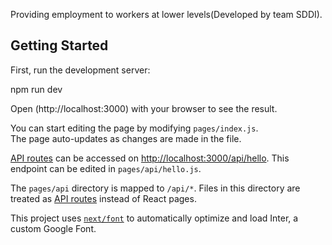 Providing employment to workers at lower levels(Developed by team SDDI).
## Getting Started
First, run the development server:

npm run dev

Open (http://localhost:3000) with your browser to see the result.

You can start editing the page by modifying `pages/index.js`.<br/> 
The page auto-updates as changes are made in the file.

[API routes](https://nextjs.org/docs/api-routes/introduction) can be accessed on [http://localhost:3000/api/hello](http://localhost:3000/api/hello). This endpoint can be edited in `pages/api/hello.js`.

The `pages/api` directory is mapped to `/api/*`. Files in this directory are treated as [API routes](https://nextjs.org/docs/api-routes/introduction) instead of React pages.

This project uses [`next/font`](https://nextjs.org/docs/basic-features/font-optimization) to automatically optimize and load Inter, a custom Google Font.
